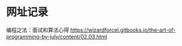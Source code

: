 # 网址记录

编程之法：面试和算法心得
https://wizardforcel.gitbooks.io/the-art-of-programming-by-july/content/02.03.html
